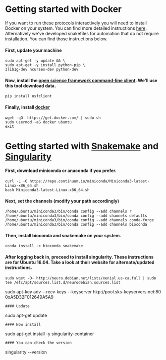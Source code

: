 # Getting started with Docker

If you want to run these protocols interactively you will need to install Docker on your system. You can find more detailed instructions [here](https://docs.docker.com/install/). Alternatively we've developed snakefiles for automation that do not require installation. You can find those instructions below. 

#### First, update your machine
```
sudo apt-get -y update && \
sudo apt-get -y install python-pip \
zlib1g-dev ncurses-dev python-dev
```
#### Now, install the [open science framework command-line client](http://osfclient.readthedocs.io/en/stable/). We'll use this tool download data.
```
pip install osfclient
```
#### Finally, install [docker](https://www.docker.com)
```
wget -qO- https://get.docker.com/ | sudo sh
sudo usermod -aG docker ubuntu
exit
```

# Getting started with [Snakemake](http://snakemake.readthedocs.io/en/stable/) and [Singularity](http://singularity.lbl.gov) 

#### First, download miniconda or anaconda if you prefer. 
```
curl -L -O https://repo.continuum.io/miniconda/Miniconda3-latest-Linux-x86_64.sh
bash Miniconda3-latest-Linux-x86_64.sh
```
#### Next, set the channels (modify your path accordingly)
```
/home/ubuntu/miniconda3/bin/conda config --add channels r
/home/ubuntu/miniconda3/bin/conda config --add channels defaults
/home/ubuntu/miniconda3/bin/conda config --add channels conda-forge
/home/ubuntu/miniconda3/bin/conda config --add channels bioconda
```
#### Then, install bioconda and snakemake on your system. 
```
conda install -c bioconda snakemake
```
#### After logging back in, proceed to install singularity. These instructions are for Ubuntu 16.04. Take a look at their website for alternate/updated instructions. 
```
sudo wget -O- http://neuro.debian.net/lists/xenial.us-ca.full | sudo tee /etc/apt/sources.list.d/neurodebian.sources.list
```
sudo apt-key adv --recv-keys --keyserver hkp://pool.sks-keyservers.net:80 0xA5D32F012649A5A9
```
#### Update
```
sudo apt-get update 
```
#### Now install
```
sudo apt-get install -y singularity-container
```
#### You can check the version
```
singularity --version
```

